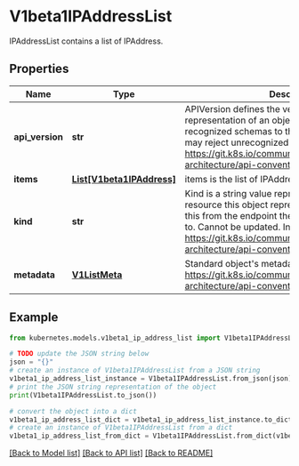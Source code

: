 # V1beta1IPAddressList

IPAddressList contains a list of IPAddress.

## Properties

Name | Type | Description | Notes
------------ | ------------- | ------------- | -------------
**api_version** | **str** | APIVersion defines the versioned schema of this representation of an object. Servers should convert recognized schemas to the latest internal value, and may reject unrecognized values. More info: https://git.k8s.io/community/contributors/devel/sig-architecture/api-conventions.md#resources | [optional] 
**items** | [**List[V1beta1IPAddress]**](V1beta1IPAddress.md) | items is the list of IPAddresses. | 
**kind** | **str** | Kind is a string value representing the REST resource this object represents. Servers may infer this from the endpoint the client submits requests to. Cannot be updated. In CamelCase. More info: https://git.k8s.io/community/contributors/devel/sig-architecture/api-conventions.md#types-kinds | [optional] 
**metadata** | [**V1ListMeta**](V1ListMeta.md) | Standard object&#39;s metadata. More info: https://git.k8s.io/community/contributors/devel/sig-architecture/api-conventions.md#metadata | [optional] 

## Example

```python
from kubernetes.models.v1beta1_ip_address_list import V1beta1IPAddressList

# TODO update the JSON string below
json = "{}"
# create an instance of V1beta1IPAddressList from a JSON string
v1beta1_ip_address_list_instance = V1beta1IPAddressList.from_json(json)
# print the JSON string representation of the object
print(V1beta1IPAddressList.to_json())

# convert the object into a dict
v1beta1_ip_address_list_dict = v1beta1_ip_address_list_instance.to_dict()
# create an instance of V1beta1IPAddressList from a dict
v1beta1_ip_address_list_from_dict = V1beta1IPAddressList.from_dict(v1beta1_ip_address_list_dict)
```
[[Back to Model list]](../README.md#documentation-for-models) [[Back to API list]](../README.md#documentation-for-api-endpoints) [[Back to README]](../README.md)


